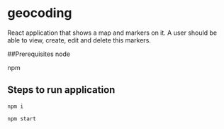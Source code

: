 # geocoding
React application that shows a map and markers on it. A user should be able to view, create, edit and delete this markers.

##Prerequisites
node

npm

## Steps to run application
```npm i```

```npm start```

